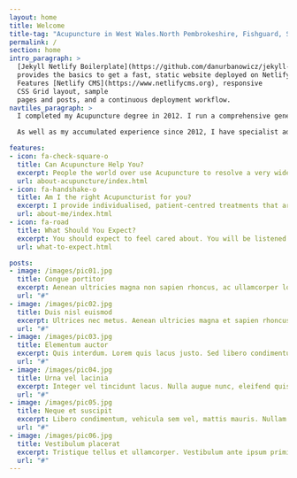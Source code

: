 ```yaml
---
layout: home
title: Welcome
title-tag: "Acupuncture in West Wales.North Pembrokeshire, Fishguard, St Davids, Haverfordwest & Ceredigion  - Experienced, Individual Care"
permalink: /
section: home
intro_paragraph: >
  [Jekyll Netlify Boilerplate](https://github.com/danurbanowicz/jekyll-netlify-boilerplate)
  provides the basics to get a fast, static website deployed on Netlify.
  Features [Netlify CMS](https://www.netlifycms.org), responsive
  CSS Grid layout, sample
  pages and posts, and a continuous deployment workflow.
navtiles_paragraph: >
  I completed my Acupuncture degree in 2012. I run a comprehensive general practise clinic for adults, a young person's clinic for babies, children and teenagers and a clinic for individuals and couples who need assistance conceiving or carrying a pregnancy.

  As well as my accumulated experience since 2012, I have specialist additional training and experience in the **treatment of babies, children & young people** and the **treatment of fertility related issues**.

features:
- icon: fa-check-square-o
  title: Can Acupuncture Help You?
  excerpt: People the world over use Acupuncture to resolve a very wide range of both physical and emotional health issues.  It helps 1000s of people every day, if you are not sure if it can help you then please [get in touch with me](#contact-trigger){:.contact-trigger} and ask or there is more information on this website.  
  url: about-acupuncture/index.html
- icon: fa-handshake-o
  title: Am I the right Acupuncturist for you?
  excerpt: I provide individualised, patient-centred treatments that are focused on addressing what matters to you. I believe in nourishing people from the inside out and forming long lasting relationships based on trust, integrity and commitment. Click to find out more about my training, experience and approach.
  url: about-me/index.html
- icon: fa-road
  title: What Should You Expect?
  excerpt: You should expect to feel cared about. You will be listened to carefully every time I see you, what you share with me will be taken seriously and you will be treated professionally, kindly and with a deep commitment to your wellbeing.  Click to find out more.
  url: what-to-expect.html

posts:
- image: /images/pic01.jpg
  title: Congue portitor
  excerpt: Aenean ultricies magna non sapien rhoncus, ac ullamcorper lorem convallis. Quisque at venenatis nisi, amet finibus mauris. Sed sodales ultricies eros, sit amet sodales sapien.
  url: "#"
- image: /images/pic02.jpg
  title: Duis nisl euismod
  excerpt: Ultrices nec metus. Aenean ultricies magna et sapien rhoncus ac ullamcorper lorem convallis. Quisque at venenatis nisi amet finibus mauris. Sed sodales ultricies magna etiam.
  url: "#"
- image: /images/pic03.jpg
  title: Elementum auctor
  excerpt: Quis interdum. Lorem quis lacus justo. Sed libero condimentum vehicula sem vel, mattis amet mauris. Nullam lacinia sit amet felis vel vestibulum. Morbi aliquam aenean.
  url: "#"
- image: /images/pic04.jpg
  title: Urna vel lacinia
  excerpt: Integer vel tincidunt lacus. Nulla augue nunc, eleifend quis leo ac, maximus interdum tellus. Etiam at vestibulum felis, id efficitur risus. Praesent ac nulla ex. Duis elementum.
  url: "#"
- image: /images/pic05.jpg
  title: Neque et suscipit
  excerpt: Libero condimentum, vehicula sem vel, mattis mauris. Nullam lacinia sit amet felis vel vestibulum. Morbi in aliquam est. Aenean dapibus porttitor nulla ultrices venenatis.
  url: "#"
- image: /images/pic06.jpg
  title: Vestibulum placerat
  excerpt: Tristique tellus et ullamcorper. Vestibulum ante ipsum primis in faucibus orci luctus et ultrices posuere cubilia Curae; Praesent mauris risus, pellentesque eu leo non, tincidunt.
  url: "#"
---
```

